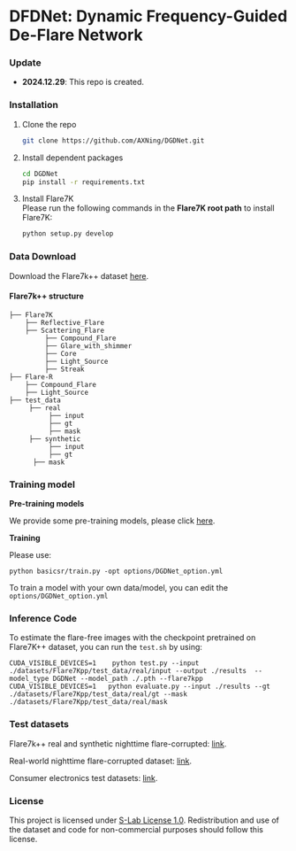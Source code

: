 # DFDNet: Dynamic Frequency-Guided De-Flare Network





### Update

- **2024.12.29**: This repo is created.

### Installation

1. Clone the repo

    ```bash
    git clone https://github.com/AXNing/DGDNet.git
    ```

1. Install dependent packages

    ```bash
    cd DGDNet
    pip install -r requirements.txt
    ```

1. Install Flare7K<br>
    Please run the following commands in the **Flare7K root path** to install Flare7K:<br>

    ```bash
    python setup.py develop
    ```

### Data Download

Download the Flare7k++ dataset [here](https://github.com/ykdai/Flare7K).

#### Flare7k++ structure

```
├── Flare7K
    ├── Reflective_Flare 
    ├── Scattering_Flare
         ├── Compound_Flare
         ├── Glare_with_shimmer
         ├── Core
         ├── Light_Source
         ├── Streak
├── Flare-R
	├── Compound_Flare
	├── Light_Source
├── test_data
     ├── real
          ├── input
          ├── gt
          ├── mask
     ├── synthetic
          ├── input
          ├── gt
	  ├── mask

```



### Training model
**Pre-training models**

We provide some pre-training models, please click [here](https://drive.google.com/drive/folders/1Jxfw0Cy8ob-SRLf4PqqzzfXHhTVEpRTP?usp=sharing).

**Training**

Please use:

```
python basicsr/train.py -opt options/DGDNet_option.yml
```
To train a model with your own data/model, you can edit the `options/DGDNet_option.yml` 



### Inference Code
To estimate the flare-free images with the checkpoint pretrained on Flare7K++ dataset, you can run the `test.sh` by using:

```
CUDA_VISIBLE_DEVICES=1    python test.py --input ./datasets/Flare7Kpp/test_data/real/input --output ./results  --model_type DGDNet --model_path ./.pth --flare7kpp
CUDA_VISIBLE_DEVICES=1   python evaluate.py --input ./results --gt ./datasets/Flare7Kpp/test_data/real/gt --mask ./datasets/Flare7Kpp/test_data/real/mask
```

### Test datasets
Flare7k++ real and synthetic nighttime flare-corrupted: [link](https://github.com/ykdai/Flare7K). 

Real-world nighttime flare-corrupted dataset: [link](https://github.com/ykdai/Flare7K).

Consumer electronics test datasets: [link](https://drive.google.com/drive/folders/1J1fw1BggOP-L1zxF7NV0pYhvuZQsmiWY).





### License

This project is licensed under <a rel="license" href="https://github.com/ykdai/Flare7K/blob/main/LICENSE">S-Lab License 1.0</a>. Redistribution and use of the dataset and code for non-commercial purposes should follow this license.


